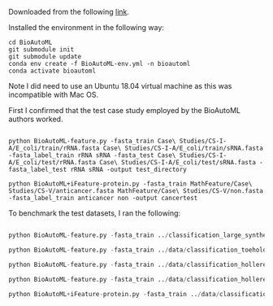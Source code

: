Downloaded from the following [link](https://github.com/Bonidia/BioAutoML).

Installed the environment in the following way:

```git clone https://github.com/Bonidia/BioAutoML.git BioAutoML
cd BioAutoML
git submodule init
git submodule update
conda env create -f BioAutoML-env.yml -n bioautoml
conda activate bioautoml
```

Note I did need to use an Ubuntu 18.04 virtual machine as this was incompatible with Mac OS.

First I confirmed that the test case study employed by the BioAutoML authors worked.

```cd BioAutoML/

python BioAutoML-feature.py -fasta_train Case\ Studies/CS-I-A/E_coli/train/rRNA.fasta Case\ Studies/CS-I-A/E_coli/train/sRNA.fasta -fasta_label_train rRNA sRNA -fasta_test Case\ Studies/CS-I-A/E_coli/test/rRNA.fasta Case\ Studies/CS-I-A/E_coli/test/sRNA.fasta -fasta_label_test rRNA sRNA -output test_directory

python BioAutoML+iFeature-protein.py -fasta_train MathFeature/Case\ Studies/CS-V/anticancer.fasta MathFeature/Case\ Studies/CS-V/non.fasta -fasta_label_train anticancer non -output cancertest
```

To benchmark the test datasets, I ran the following:

```python BioAutoML-feature.py -fasta_train ../classification_small_synthetic_posseqs.fasta ../classification_small_synthetic_negseqs.fasta -fasta_label_train pos neg -output small_synthetic

python BioAutoML-feature.py -fasta_train ../classification_large_synthetic_posseqs.fasta ../classification_large_synthetic_negseqs.fasta -fasta_label_train pos neg -output large_synthetic

python BioAutoML-feature.py -fasta_train ../data/classification_toeholds_posseqs.fasta ../data/classification_toeholds_negseqs.fasta -fasta_label_train pos neg -output toeholds

python BioAutoML-feature.py -fasta_train ../data/classification_hollerer_rbs_train_posseqs.fasta ../data/classification_hollerer_rbs_train_negseqs.fasta -fasta_label_train pos neg -output full_hollerer_rbs_train

python BioAutoML-feature.py -fasta_train ../data/classification_hollerer_rbs_mediumtrain_posseqs.fasta ../data/classification_hollerer_rbs_mediumtrain_negseqs.fasta -fasta_label_train pos neg -output hollerer_rbs_mediumtrain

python BioAutoML+iFeature-protein.py -fasta_train ../data/classification_train_NO_J_peptides_posseqs.fasta ../data/classification_train_NO_J_peptides_negseqs.fasta -fasta_label_train pos neg -output no_j_peptides_more_cpu -n_cpu 8
```
